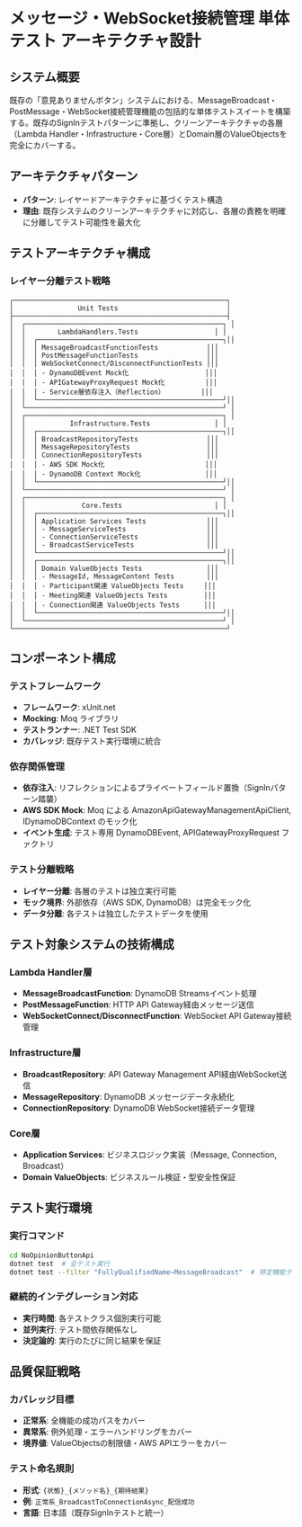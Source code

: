 # メッセージ・WebSocket接続管理 単体テスト アーキテクチャ設計

## システム概要

既存の「意見ありませんボタン」システムにおける、MessageBroadcast・PostMessage・WebSocket接続管理機能の包括的な単体テストスイートを構築する。既存のSignInテストパターンに準拠し、クリーンアーキテクチャの各層（Lambda Handler・Infrastructure・Core層）とDomain層のValueObjectsを完全にカバーする。

## アーキテクチャパターン

- **パターン**: レイヤードアーキテクチャに基づくテスト構造
- **理由**: 既存システムのクリーンアーキテクチャに対応し、各層の責務を明確に分離してテスト可能性を最大化

## テストアーキテクチャ構成

### レイヤー分離テスト戦略

```
┌─────────────────────────────────────────────────────┐
│                Unit Tests                           │
├─────────────────────────────────────────────────────┤
│  ┌─────────────────────────────────────────────────┐ │
│  │        LambdaHandlers.Tests                   │ │
│  │  ┌──────────────────────────────────────────────┐││
│  │  │ MessageBroadcastFunctionTests            │││
│  │  │ PostMessageFunctionTests                 │││
│  │  │ WebSocketConnect/DisconnectFunctionTests │││
│  │  │ - DynamoDBEvent Mock化                   │││
│  │  │ - APIGatewayProxyRequest Mock化          │││
│  │  │ - Service層依存注入（Reflection）         │││
│  │  └──────────────────────────────────────────────┘││
│  └─────────────────────────────────────────────────┘ │
│  ┌─────────────────────────────────────────────────┐ │
│  │           Infrastructure.Tests                │ │
│  │  ┌──────────────────────────────────────────────┐││
│  │  │ BroadcastRepositoryTests                 │││
│  │  │ MessageRepositoryTests                   │││
│  │  │ ConnectionRepositoryTests                │││
│  │  │ - AWS SDK Mock化                         │││
│  │  │ - DynamoDB Context Mock化                │││
│  │  └──────────────────────────────────────────────┘││
│  └─────────────────────────────────────────────────┘ │
│  ┌─────────────────────────────────────────────────┐ │
│  │              Core.Tests                       │ │
│  │  ┌──────────────────────────────────────────────┐││
│  │  │ Application Services Tests               │││
│  │  │ - MessageServiceTests                    │││
│  │  │ - ConnectionServiceTests                 │││
│  │  │ - BroadcastServiceTests                  │││
│  │  └──────────────────────────────────────────────┘││
│  │  ┌──────────────────────────────────────────────┐││
│  │  │ Domain ValueObjects Tests                │││
│  │  │ - MessageId, MessageContent Tests        │││
│  │  │ - Participant関連 ValueObjects Tests     │││
│  │  │ - Meeting関連 ValueObjects Tests         │││
│  │  │ - Connection関連 ValueObjects Tests      │││
│  │  └──────────────────────────────────────────────┘││
│  └─────────────────────────────────────────────────┘ │
└─────────────────────────────────────────────────────┘
```

## コンポーネント構成

### テストフレームワーク
- **フレームワーク**: xUnit.net
- **Mocking**: Moq ライブラリ
- **テストランナー**: .NET Test SDK
- **カバレッジ**: 既存テスト実行環境に統合

### 依存関係管理
- **依存注入**: リフレクションによるプライベートフィールド置換（SignInパターン踏襲）
- **AWS SDK Mock**: Moq による AmazonApiGatewayManagementApiClient, IDynamoDBContext のモック化
- **イベント生成**: テスト専用 DynamoDBEvent, APIGatewayProxyRequest ファクトリ

### テスト分離戦略
- **レイヤー分離**: 各層のテストは独立実行可能
- **モック境界**: 外部依存（AWS SDK, DynamoDB）は完全モック化
- **データ分離**: 各テストは独立したテストデータを使用

## テスト対象システムの技術構成

### Lambda Handler層
- **MessageBroadcastFunction**: DynamoDB Streamsイベント処理
- **PostMessageFunction**: HTTP API Gateway経由メッセージ送信
- **WebSocketConnect/DisconnectFunction**: WebSocket API Gateway接続管理

### Infrastructure層  
- **BroadcastRepository**: API Gateway Management API経由WebSocket送信
- **MessageRepository**: DynamoDB メッセージデータ永続化
- **ConnectionRepository**: DynamoDB WebSocket接続データ管理

### Core層
- **Application Services**: ビジネスロジック実装（Message, Connection, Broadcast）
- **Domain ValueObjects**: ビジネスルール検証・型安全性保証

## テスト実行環境

### 実行コマンド
```bash
cd NoOpinionButtonApi
dotnet test  # 全テスト実行
dotnet test --filter "FullyQualifiedName~MessageBroadcast"  # 特定機能テスト
```

### 継続的インテグレーション対応
- **実行時間**: 各テストクラス個別実行可能
- **並列実行**: テスト間依存関係なし
- **決定論的**: 実行のたびに同じ結果を保証

## 品質保証戦略

### カバレッジ目標
- **正常系**: 全機能の成功パスをカバー
- **異常系**: 例外処理・エラーハンドリングをカバー
- **境界値**: ValueObjectsの制限値・AWS APIエラーをカバー

### テスト命名規則
- **形式**: `{状態}_{メソッド名}_{期待結果}`
- **例**: `正常系_BroadcastToConnectionAsync_配信成功`
- **言語**: 日本語（既存SignInテストと統一）
